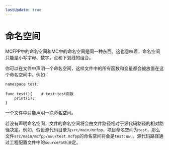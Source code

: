 ```yaml
---
lastUpdate: true
---
```


# 命名空间

MCFPP中的命名空间和MC中的命名空间是同一种东西。这也意味着，命名空间只能是小写字母、数字，点和下划线的组合。

你可以在文件中声明一个命名空间，这样文件中的所有函数和变量都会被放置在这个命名空间中。例如：

```mcfpp
namespace test;

func test(){    # test:test函数
    print(i);
}
```

一个文件中只能声明一次命名空间。

若没有声明命名空间，文件的命名空间将会由文件路径相对于源代码路径的相对路径决定。例如，假设源代码目录为`src/main/mcfpp`，项目命名空间为`test`，那么文件`src/main/mcfpp/uwu/test.mcfpp`的命名空间将会是`test:uwu`。源代码路径通过工程配置文件中的`sourcePath`决定。
